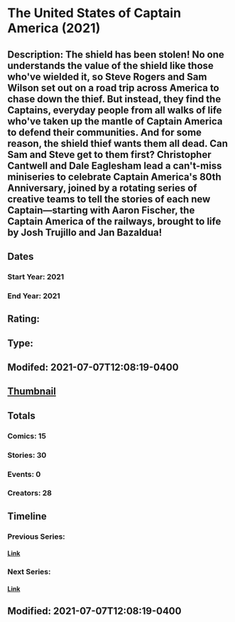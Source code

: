 # The United States of Captain America (2021)
## Description: The shield has been stolen! No one understands the value of the shield like those who've wielded it, so Steve Rogers and Sam Wilson set out on a road trip across America to chase down the thief. But instead, they find the Captains, everyday people from all walks of life who've taken up the mantle of Captain America to defend their communities. And for some reason, the shield thief wants them all dead. Can Sam and Steve get to them first? Christopher Cantwell and Dale Eaglesham lead a can't-miss miniseries to celebrate Captain America's 80th Anniversary, joined by a rotating series of creative teams to tell the stories of each new Captain—starting with Aaron Fischer, the Captain America of the railways, brought to life by Josh Trujillo and Jan Bazaldua!
## Dates
### Start Year: 2021
### End Year: 2021
## Rating: 
## Type: 
## Modifed: 2021-07-07T12:08:19-0400
## [Thumbnail](http://i.annihil.us/u/prod/marvel/i/mg/6/80/60e5d167eb509.jpg)
## Totals
### Comics: 15
### Stories: 30
### Events: 0
### Creators: 28
## Timeline
### Previous Series: 
#### [Link]()
### Next Series: 
#### [Link]()
## Modified: 2021-07-07T12:08:19-0400